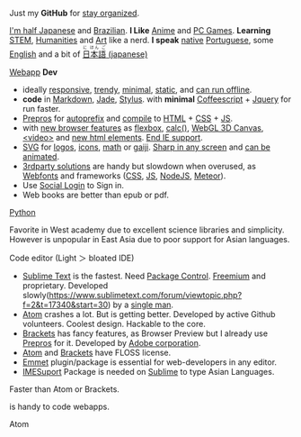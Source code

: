 Just my **GitHub** for
[stay organized](https://www.youtube.com/watch?v=s8yT8Eh_efE).

[I'm half Japanese](https://en.wikipedia.org/wiki/H%C4%81fu)
and
[Brazilian](https://en.wikipedia.org/wiki/Japanese_Brazilian). 
**I Like** 
[Anime](https://en.wikipedia.org/wiki/Anime)
and
[PC Games](https://www.unrealengine.com/).
**Learning** [STEM](https://en.wikipedia.org/wiki/STEM_fields),
[Humanities](https://en.wikipedia.org/wiki/Humanities) and 
[Art](https://en.wikipedia.org/wiki/The_arts)
like a nerd.
**I speak** [native](https://en.wikipedia.org/wiki/Native_language) [Portuguese](https://en.wikipedia.org/wiki/Portuguese_language),
some
[English](https://en.wikipedia.org/wiki/English_language)
and a bit of 
[<ruby>日本語<rt>に ほん ご</ruby> (japanese)](https://en.wikipedia.org/wiki/Japanese_language)

[Webapp](http://www.sitepoint.com/long-live-web-app/) **Dev**
+ ideally [responsive](https://www.youtube.com/watch?v=snQp757_Rr0), 
[trendy](http://thenextweb.com/dd/2015/07/24/6-design-trends-taking-over-the-web/), 
[minimal](http://thenextweb.com/dd/2015/06/09/7-pillars-of-minimalist-web-design/), 
[static](http://www.staticapps.org/), 
and 
[can run offline](https://developer.mozilla.org/en-US/Apps/Build/Offline).
+ **code** in 
[Markdown](http://daringfireball.net/projects/markdown/), 
[Jade](http://jade-lang.com/), 
[Stylus](https://learnboost.github.io/stylus/).
with **minimal** 
[Coffeescript](http://coffeescript.org/) +
[Jquery](http://www.javaworld.com/article/2078613/java-web-development/6-reasons-you-should-be-using-jquery.html)
for run faster. 
+ [Prepros](https://prepros.io/)
for [autoprefix](https://css-tricks.com/autoprefixer/)
and
[compile](https://en.wikipedia.org/wiki/Compiler)
to
[HTML](https://en.wikipedia.org/wiki/HTML) + 
[CSS](https://en.wikipedia.org/wiki/Css) + 
[JS](https://en.wikipedia.org/wiki/JavaScript).
+ with [new browser features](http://caniuse.com/) as
[flexbox](https://philipwalton.github.io/solved-by-flexbox/), 
[calc()](http://caniuse.com/#feat=calc), 
[WebGL 3D Canvas](http://www.awwwards.com/22-experimental-webgl-demo-examples.html), 
[&lt;video&gt;](http://www.jwplayer.com/products/jwplayer/)
and [new html elements](http://www.w3schools.com/html/html5_new_elements.asp).
[End IE support](http://venturebeat.com/2015/07/28/microsoft-edge-on-windows-10-the-browser-that-will-finally-kill-ie/).
+ [SVG](https://en.wikipedia.org/wiki/Cascading_Style_Sheets) 
for 
[logos](https://worldvectorlogo.com/), 
[icons](http://www.flaticon.com/most-downloaded/), 
[math](https://www.mathjax.org/) 
or 
[gaiji](https://en.wiktionary.org/wiki/%E5%A4%96%E5%AD%97). 
[Sharp in any screen](https://en.wikipedia.org/wiki/Vector_graphics) 
and 
[can be animated](http://snapsvg.io).
+ [3rdparty solutions](http://cloudcannon.com/tips/2014/12/12/the-ultimate-list-of-services-for-static-websites.html) are handy but slowdown when overused, as [Webfonts](https://www.google.com/fonts)
and frameworks ([CSS](http://www.cssauthor.com/css-frameworks/), 
[JS](http://beebom.com/2015/04/best-javascript-frameworks-and-libraries),
[NodeJS](http://nodeframework.com/),
[Meteor](https://www.meteor.com/)).
+ Use [Social Login](https://en.wikipedia.org/wiki/Social_login) to Sign in.
+ Web books are better than epub or pdf.

[Python](https://www.python.org/)

Favorite in West academy due to excellent science libraries and simplicity. However is unpopular in East Asia due to poor support for Asian languages.

Code editor (Light ＞ bloated IDE)
+ [Sublime Text](http://www.sublimetext.com/) is the fastest. Need [Package Control](http://packagecontrol.io). [Freemium](http://www.freemium.org/what-is-freemium-2/) and proprietary. Developed slowly(https://www.sublimetext.com/forum/viewtopic.php?f=2&t=17340&start=30) by a [single man](http://www.sublimetext.com/blog/).
+ [Atom](https://atom.io/) crashes a lot. But is getting better. Developed by active Github volunteers. Coolest design. Hackable to the core.
+ [Brackets](http://brackets.io/) has fancy features, as Browser Preview but I already use [Prepros](https://prepros.io/) for it. Developed by [Adobe corporation](http://www.adobe.com/).
+ [Atom](https://atom.io/) and [Brackets](https://atom.io/) have FLOSS license.
+ [Emmet](http://emmet.io/) plugin/package is essential for web-developers in any editor.
+ [IMESuport](https://github.com/chikatoike/IMESupport) Package is needed on [Sublime](http://www.sublimetext.com/) to type Asian Languages.


Faster than Atom or Brackets.

 is handy to code webapps.

Atom
